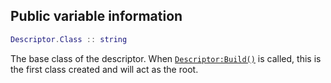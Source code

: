 ## Public variable information
```lua
Descriptor.Class :: string
```

The base class of the descriptor. When [``Descriptor:Build()``](./func_Build.md) is called, this is the first class created and will act as the root.
